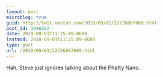 ```yaml
---
layout: post
microblog: true
guid: http://twit.vmstan.com/2010/09/01/22726067069.html
post_id: 3046802
date: 2010-09-01T11:25:09-0600
lastmod: 2010-09-01T11:25:09-0600
type: post
url: /2010/09/01/22726067069.html
---
```

Hah, Steve just ignores talking about the Phatty Nano.
